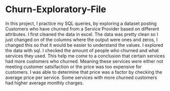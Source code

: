 # Churn-Exploratory-File
In this project, I practice my SQL queries, by exploring a dataset posting Customers who have churned from a Service Provider based on different attributes.
I  first cleaned the data in excel. The data was pretty clean so I just changed on of the columns where the output were ones and zeros, I changed this so that it would be easier to understand the values.
I explored the data with sql. I checked the amount of people who churned and what services they used. This help me come to a conclusion that certain services had more customers who churned. Meaning these services were either not meeting customer satsifaction or the price was too expensive for customers.
I was able to determine that price was a factor by checking the average price per service. Some services with more churned customers had higher average monthly charges.

